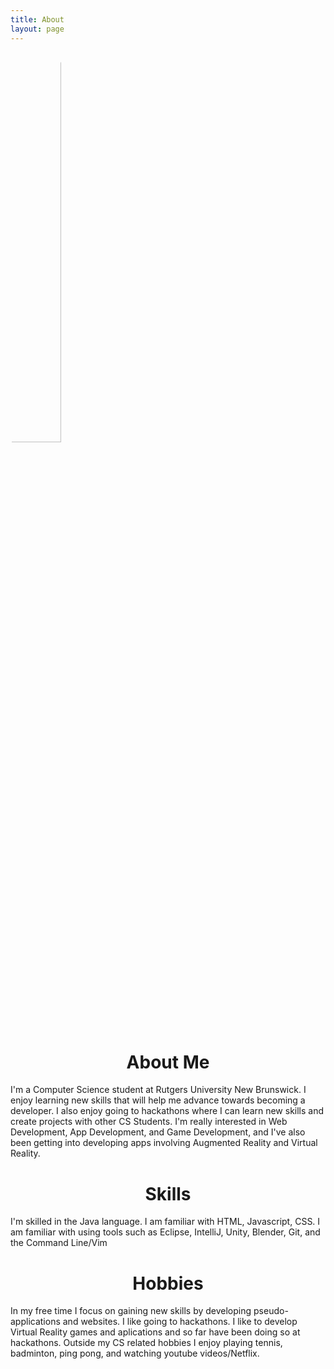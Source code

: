 ```yaml
---
title: About
layout: page
---
```

<img style=" border-radius: 100%; width: 40%; " alt="Eric Deleon" src="{{ site.url }}/{{ site.picture }}">

<center><h1>About Me</h1></center>
<p>	I'm a Computer Science student at Rutgers University New Brunswick. I enjoy learning new skills that will help me advance towards becoming a developer. I also enjoy going to hackathons where I can learn new skills and create projects with other CS Students. I'm really interested in Web Development, App Development, and Game Development, and I've also been getting into developing apps involving Augmented Reality and Virtual Reality.</p>

<center><h1>Skills</h1></center>
<p> I'm skilled in the Java language. I am familiar with HTML, Javascript, CSS. I am familiar with using tools such as Eclipse, IntelliJ, Unity, Blender, Git, and the Command Line/Vim</p>

<center><h1>Hobbies</h1></center>
<p>	In my free time I focus on gaining new skills by developing pseudo-applications and websites. I like going to hackathons. I like to develop Virtual Reality games and aplications and so far have been doing so at hackathons. Outside my CS related hobbies I enjoy playing tennis, badminton, ping pong, and watching youtube videos/Netflix.</p>
